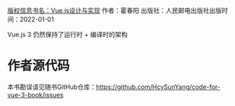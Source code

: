 


[版权信息书名：Vue.js设计与实现](https://weread.qq.com/web/bookDetail/c5c32170813ab7177g0181ae)
作者：霍春阳
出版社：人民邮电出版社出版时间：2022-01-01

[](https://item.jd.com/13611922.html)

Vue.js 3 仍然保持了运行时 + 编译时的架构

# 作者源代码
本书勘误请见随书GitHub仓库：https://github.com/HcySunYang/code-for-vue-3-book/issues
